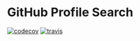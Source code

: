 # GitHub Profile Search

[![codecov][codecov-img]][codecov-url]
[![travis][travis-img]][travis-url]

[travis-img]: https://travis-ci.com/carloseduardosx/github-profile-search.svg?token=cEdSDvBVFsYxaRSsqpD3&branch=master
[travis-url]: https://travis-ci.com/carloseduardosx/github-profile-search
[codecov-img]: https://codecov.io/gh/carloseduardosx/github-profile-search/branch/master/graph/badge.svg?token=SrF471uAkv
[codecov-url]: https://codecov.io/gh/carloseduardosx/github-profile-search